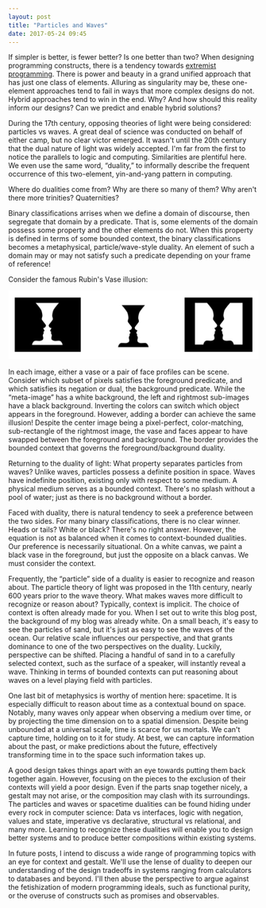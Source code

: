 ```yaml
---
layout: post
title: "Particles and Waves"
date: 2017-05-24 09:45
---
```


If simpler is better, is fewer better? Is one better than two? When
designing programming constructs, there is a tendency towards
[extremist programming][1]. There is power and beauty in a grand unified
approach that has just one class of elements. Alluring as singularity may be,
these one-element approaches tend to fail in ways that more complex designs do
not. Hybrid approaches tend to win in the end. Why? And how should this
reality inform our designs? Can we predict and enable hybrid solutions?

During the 17th century, opposing theories of light were being considered:
particles vs waves. A great deal of science was conducted on behalf of either
camp, but no clear victor emerged. It wasn't until the 20th century that the
dual nature of light was widely accepted. I'm far from the first to notice the
parallels to logic and computing. Similarities are plentiful here. We even use
the same word, “duality,” to informally describe the frequent occurrence of
this two-element, yin-and-yang pattern in computing.

Where do dualities come from? Why are there so many of them? Why aren't there
more trinities? Quaternities?

Binary classifications arrises when we define a domain of discourse, then
segregate that domain by a predicate. That is, some elements of the domain
possess some property and the other elements do not. When this property is
defined in terms of some bounded context, the binary classifications becomes a
metaphysical, particle/wave-style duality. An element of such a domain may or
may not satisfy such a predicate depending on your frame of reference!

Consider the famous Rubin's Vase illusion:

<img style="box-shadow: none; -webkit-box-shadow: none; " src="/images/vases.png">

In each image, either a vase or a pair of face profiles can be scene. Consider
which subset of pixels satisfies the foreground predicate, and which satisfies
its negation or dual, the background predicate. While the “meta-image” has a
white background, the left and rightmost sub-images have a black background.
Inverting the colors can switch which object appears in the foreground.
However, adding a border can achieve the same illusion! Despite the center
image being a pixel-perfect, color-matching, sub-rectangle of the rightmost
image, the vase and faces appear to have swapped between the foreground and
background. The border provides the bounded context that governs the
foreground/background duality.

Returning to the duality of light: What property separates particles from
waves? Unlike waves, particles possess a definite position in space. Waves
have indefinite position, existing only with respect to some medium. A
physical medium serves as a bounded context. There's no splash without a pool
of water; just as there is no background without a border.

Faced with duality, there is natural tendency to seek a preference between the
two sides. For many binary classifications, there is no clear winner. Heads or
tails? White or black? There's no right answer. However, the equation is not
as balanced when it comes to context-bounded dualities. Our preference is
necessarily situational. On a white canvas, we paint a black vase in the
foreground, but just the opposite on a black canvas. We must consider the
context.

Frequently, the “particle” side of a duality is easier to recognize and reason
about. The particle theory of light was proposed in the 11th century, nearly
600 years prior to the wave theory. What makes waves more difficult to
recognize or reason about? Typically, context is implicit. The choice of
context is often already made for you. When I set out to write this blog post,
the background of my blog was already white. On a small beach, it's easy to
see the particles of sand, but it's just as easy to see the waves of the
ocean. Our relative scale influences our perspective, and that grants
dominance to one of the two perspectives on the duality. Luckily, perspective
can be shifted. Placing a handful of sand in to a carefully selected context,
such as the surface of a speaker, will instantly reveal a wave. Thinking in
terms of bounded contexts can put reasoning about waves on a level playing
field with particles.

One last bit of metaphysics is worthy of mention here: spacetime. It is
especially difficult to reason about time as a contextual bound on space.
Notably, many waves only appear when observing a medium over time, or by
projecting the time dimension on to a spatial dimension. Despite being
unbounded at a universal scale, time is scarce for us mortals. We can't
capture time, holding on to it for study. At best, we can capture information
about the past, or make predictions about the future, effectively transforming
time in to the space such information takes up.

A good design takes things apart with an eye towards putting them back
together again. However, focusing on the pieces to the exclusion of their
contexts will yield a poor design. Even if the parts snap together nicely, a
gestalt may not arise, or the composition may clash with its surroundings. The
particles and waves or spacetime dualities can be found hiding under every
rock in computer science: Data vs interfaces, logic with negation, values and
state, imperative vs declarative, structural vs relational, and many more.
Learning to recognize these dualities will enable you to design better systems
and to produce better compositions within existing systems.

In future posts, I intend to discuss a wide range of programming topics with
an eye for context and gestalt. We'll use the lense of duality to deepen our
understanding of the design tradeoffs in systems ranging from calculators to
databases and beyond. I'll then abuse the perspective to argue against the
fetishization of modern programming ideals, such as functional purity, or the
overuse of constructs such as promises and observables.

[1]: http://blog.ezyang.com/2012/11/extremist-programming/
